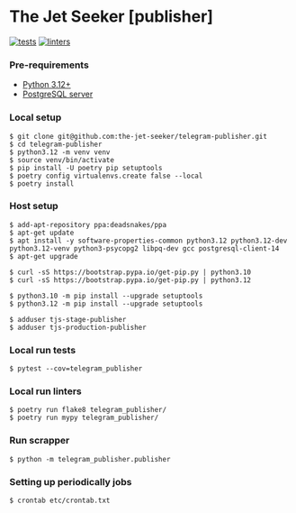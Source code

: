 # The Jet Seeker [publisher]

[![tests](https://github.com/the-jet-seeker/telegram-publisher/actions/workflows/tests.yml/badge.svg?branch=main)](https://github.com/the-jet-seeker/telegram-publisher/actions/workflows/tests.yml)
[![linters](https://github.com/the-jet-seeker/telegram-publisher/actions/workflows/linters.yml/badge.svg?branch=main)](https://github.com/the-jet-seeker/telegram-publisher/actions/workflows/linters.yml)


### Pre-requirements
- [Python 3.12+](https://www.python.org/downloads/)
- [PostgreSQL server](https://www.postgresql.org/download/)


### Local setup
```shell
$ git clone git@github.com:the-jet-seeker/telegram-publisher.git
$ cd telegram-publisher
$ python3.12 -m venv venv
$ source venv/bin/activate
$ pip install -U poetry pip setuptools
$ poetry config virtualenvs.create false --local
$ poetry install
```


### Host setup
```shell
$ add-apt-repository ppa:deadsnakes/ppa
$ apt-get update
$ apt install -y software-properties-common python3.12 python3.12-dev python3.12-venv python3-psycopg2 libpq-dev gcc postgresql-client-14
$ apt-get upgrade

$ curl -sS https://bootstrap.pypa.io/get-pip.py | python3.10
$ curl -sS https://bootstrap.pypa.io/get-pip.py | python3.12

$ python3.10 -m pip install --upgrade setuptools
$ python3.12 -m pip install --upgrade setuptools

$ adduser tjs-stage-publisher
$ adduser tjs-production-publisher
```


### Local run tests
```shell
$ pytest --cov=telegram_publisher
```


### Local run linters
```shell
$ poetry run flake8 telegram_publisher/
$ poetry run mypy telegram_publisher/
```

### Run scrapper
```shell
$ python -m telegram_publisher.publisher
```


### Setting up periodically jobs
```shell
$ crontab etc/crontab.txt
```